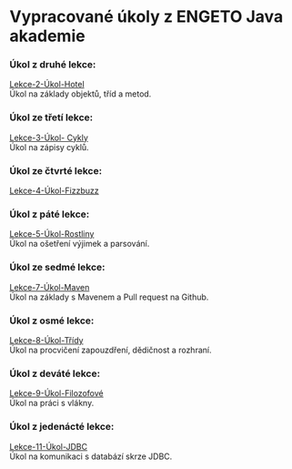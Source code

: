 # Vypracované úkoly z ENGETO Java akademie

### Úkol z druhé lekce:

[Lekce-2-Úkol-Hotel](https://github.com/Kubiixx/Ukoly-z-lekci/tree/main/UkolHotel/src/com/engeto/projekthotel)<br />
Úkol na základy objektů, tříd a metod.


### Úkol ze třetí lekce:

[Lekce-3-Úkol- Cykly](https://github.com/Kubiixx/Ukoly-z-lekci/tree/main/UkolCykly/src/com/engeto/UkolCykly)<br />
Úkol na zápisy cyklů.


### Úkol ze čtvrté lekce:

[Lekce-4-Úkol-Fizzbuzz](https://github.com/Kubiixx/Ukoly-z-lekci/tree/main/UkolFizzBuzz/src/com/engeto/UkolFizzBuzz)<br />


### Úkol z páté lekce:

[Lekce-5-Úkol-Rostliny](https://github.com/Kubiixx/Ukoly-z-lekci/tree/main/UkolRostliny)<br />
Úkol na ošetření výjimek a parsování.


### Úkol ze sedmé lekce:

[Lekce-7-Úkol-Maven](https://github.com/Kubiixx/Ukol07)<br />
Úkol na základy s Mavenem a Pull request na Github.


### Úkol z osmé lekce:

[Lekce-8-Úkol-Třídy](https://github.com/Kubiixx/Ukoly-z-lekci/tree/main/UkolTridy)<br />
Úkol na procvičení zapouzdření, dědičnost a rozhraní.


### Úkol z deváté lekce:

[Lekce-9-Úkol-Filozofové](https://github.com/Kubiixx/Ukoly-z-lekci/tree/main/UkolFilozofove/src/com/engeto/UkolFilozofove)<br />
Úkol na práci s vlákny.


### Úkol z jedenácté lekce:

[Lekce-11-Úkol-JDBC](https://github.com/Kubiixx/Ukoly-z-lekci/tree/main/Ukol11)<br />
Úkol na komunikaci s databází skrze JDBC.
